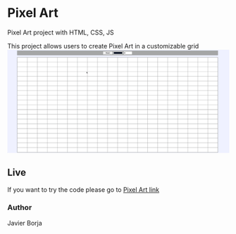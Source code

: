 # Pixel Art
Pixel Art project with HTML, CSS, JS

This project allows users to create Pixel Art in a customizable grid
![Example gif](https://github.com/ksaweryn/pixelArt/blob/main/example/PixelArt.gif)

## Live

If you want to try the code please go to
[Pixel Art link](https://jborja.dev/pixelArt/)

### Author
Javier Borja
